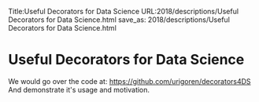 Title:Useful Decorators for Data Science
URL:2018/descriptions/Useful Decorators for Data Science.html
save_as: 2018/descriptions/Useful Decorators for Data Science.html



# Useful Decorators for Data Science
We would go over the code at:
https://github.com/urigoren/decorators4DS
And demonstrate it's usage and motivation.